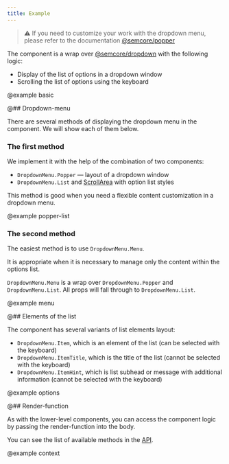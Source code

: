```yaml
---
title: Example
---
```


> ⚠️ If you need to customize your work with the dropdown menu, please refer to the documentation [@semcore/popper](/utils/popper/)

The component is a wrap over [@semcore/dropdown](/components/dropdown) with the following logic:

- Display of the list of options in a dropdown window
- Scrolling the list of options using the keyboard

@example basic

@## Dropdown-menu

There are several methods of displaying the dropdown menu in the component. We will show each of them below.

### The first method

We implement it with the help of the combination of two components:

- `DropdownMenu.Popper` — layout of a dropdown window
- `DropdownMenu.List` and [ScrollArea](/components/scroll-area/) with option list styles

This method is good when you need a flexible content customization in a dropdown menu.

@example popper-list

### The second method

The easiest method is to use `DropdownMenu.Menu`.

It is appropriate when it is necessary to manage only the content within the options list.

`DropdownMenu.Menu` is a wrap over `DropdownMenu.Popper` and `DropdownMenu.List`. All props will fall through to `DropdownMenu.List`.

@example menu

@## Elements of the list

The component has several variants of list elements layout:

- `DropdownMenu.Item`, which is an element of the list (can be selected with the keyboard)
- `DropdownMenu.ItemTitle`, which is the title of the list (cannot be selected with the keyboard)
- `DropdownMenu.ItemHint`, which is list subhead or message with additional information (cannot be selected with the keyboard)

@example options

@## Render-function

As with the lower-level components, you can access the component logic by passing the render-function into the body.

You can see the list of available methods in the [API](/components/dropdown-menu/dropdown-menu-api/#aad4e2).

@example context
